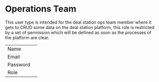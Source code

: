 # Operations Team

This user type is intended for the deal station ops team member where it gets to CRUD some data on the deal station platform, this role is restricted by a set of permission which will be defined as soon as the processes of the platform are clear.

|          |   |
| -------- | - |
| Name     |   |
| Email    |   |
| Password |   |
| Role     |   |
